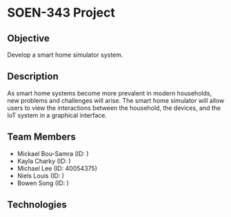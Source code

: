 # SOEN-343 Project

## Objective
Develop a smart home simulator system.

## Description
As smart home systems become more prevalent in modern households, new problems and challenges will arise. The
smart home simulator will allow users to view the interactions between the household, the devices, and the IoT
system in a graphical interface.  

## Team Members
- Mickael Bou-Samra (ID: )
- Kayla Charky (ID: )
- Michael Lee (ID: 40054375)
- Niels Louis (ID: )
- Bowen Song (ID: )


## Technologies
